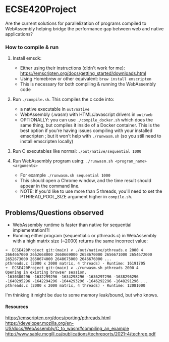 # ECSE420Project
Are the current solutions for parallelization of programs compiled to WebAssembly helping bridge the performance gap between web and native applications?

### How to compile & run

1. Install emsdk: 
    - Either using their instructions (didn't work for me): https://emscripten.org/docs/getting_started/downloads.html
    - Using Homebrew or other equivalent: `brew install emscripten`
    - This is necessary for both compiling & running the WebAssembly code

2. Run `./compile.sh`. This compiles the c code into:
    - a native executable in `out/native`
    - WebAssembly (.wasm) with HTML/Javascript drivers in `out/web`
    - OPTIONALLY: you can use `./compile_docker.sh` which does the same thing, but compiles it inside of a Docker container. This is the best option if you're having issues compiling with your installed emscripten ; but it won't help with `./runwasm.sh` (so you still need to install emscripten locally)

3. Run C executables like normal: `./out/native/sequential 1000`

4. Run WebAssembly program using: `./runwasm.sh <program_name> <arguments>`
    - For example `./runwasm.sh sequential 1000`
    - This should open a Chrome window, and the time result should appear in the command line.
    - NOTE: If you'd like to use more than 5 threads, you'll need to set the PTHREAD_POOL_SIZE argument higher in `compile.sh`.

## Problems/Questions observed
- WebAssembly runtime is faster than native for sequential implementation!?!
- Running either program (sequential.c or pthreads.c) in WebAssembly with a high matrix size (~2000) returns the same incorrect value:
```
➜  ECSE420Project git:(main) ✗ ./out/native/pthreads.o 2000 4
2664667000 2662668000 2660669000 2658670000 2656671000 2654672000 2652673000 2650674000 2648675000 2646676000 ...
pthreads.c (2000 x 2000 matrix, 4 threads) - Runtime: 16191705
➜  ECSE420Project git:(main) ✗ ./runwasm.sh pthreads 2000 4
Opening in existing browser session.
-1630300296 -1632299296 -1634298296 -1636297296 -1638296296 -1640295296 -1642294296 -1644293296 -1646292296 -1648291296 ...
pthreads.c (2000 x 2000 matrix, 4 threads) - Runtime: 12081000
```
I'm thinking it might be due to some memory leak/bound, but who knows.

#### Resources

https://emscripten.org/docs/porting/pthreads.html
https://developer.mozilla.org/en-US/docs/WebAssembly/C_to_wasm#compiling_an_example
http://www.sable.mcgill.ca/publications/techreports/2021-4/techrep.pdf
